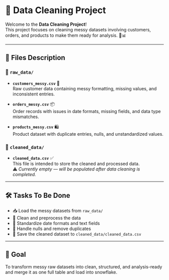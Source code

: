 # 🧹 Data Cleaning Project

Welcome to the **Data Cleaning Project**!  
This project focuses on cleaning messy datasets involving customers, orders, and products to make them ready for analysis. 🧼📊

---

## 📄 Files Description

### 📁 `raw_data/`
- **`customers_messy.csv`** 🧾  
  Raw customer data containing messy formatting, missing values, and inconsistent entries.

- **`orders_messy.csv`** 📦  
  Order records with issues in date formats, missing fields, and data type mismatches.

- **`products_messy.csv`** 🛍️  
  Product dataset with duplicate entries, nulls, and unstandardized values.

### 📁 `cleaned_data/`
- **`cleaned_data.csv`** ✅  
  This file is intended to store the cleaned and processed data.  
  ⚠️ *Currently empty — will be populated after data cleaning is completed.*

---

## 🛠️ Tasks To Be Done

- 📥 Load the messy datasets from `raw_data/`
- 🧽 Clean and preprocess the data
- 🔄 Standardize date formats and text fields
- 🧯 Handle nulls and remove duplicates
- 💾 Save the cleaned dataset to `cleaned_data/cleaned_data.csv`

---

## 🎯 Goal

To transform messy raw datasets into clean, structured, and analysis-ready and merge it as one full table and load into snowflake.